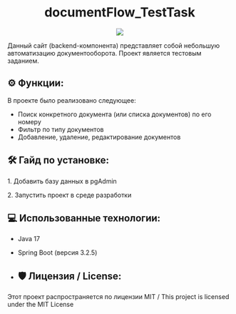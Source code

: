 <h1 align="center" id="title">documentFlow_TestTask</h1>

<p align="center"><img src="https://socialify.git.ci/akerumort/documentFlow_TestTask/image?description=1&descriptionEditable=A%20mini-project%20as%20part%20of%20a%20test%20assignment&font=Raleway&language=1&name=1&owner=1&pattern=Brick%20Wall&theme=Dark"></p>
<p id="description"> Данный сайт (backend-компонента) представляет собой небольшую автоматизацию документооборота. 
  Проект является тестовым заданием.
</p>

<h2>⚙️ Функции: </h2>

В проекте было реализовано следующее:

*   Поиск конкретного документа (или списка документов) по его номеру
*   Фильтр по типу документов
*   Добавление, удаление, редактирование документов

<h2>🛠️ Гайд по установке: </h2>

<p>1. Добавить базу данных в pgAdmin </p>

<p>2. Запустить проект в среде разработки </p>

<h2>💻 Использованные технологии: </h2>

*   Java 17
*   Spring Boot (версия 3.2.5)

*   <h2>🛡️ Лицензия / License: </h2>

Этот проект распространяется по лицензии MIT / This project is licensed under the MIT License
